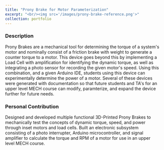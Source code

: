 ```yaml
---
title: "Prony Brake for Motor Parameterization"
excerpt: "<br/><img src='/images/prony-brake-reference.png'>"
collection: portfolio
---
```


### Description
Prony Brakes are a mechanical tool for determining the torque of a system's motor and nominally consist of a friction brake with weight to generate a counter torque to a motor. This device goes beyond this by implementing a Load Cell with amplification for identifying the dynamic torque, as well as integrating a photo sensor for recording the given motor's speed. Using this combination, and a given Arduino IDE, students using this device can experimentally determine the power of a motor. Several of these devices were generated with documentation so that future students and TA's for an upper level MECH course can modify, paramterize, and expand the device further for future needs.

### Personal Contribution
Designed and developed multiple functional 3D-Printed Prony Brakes to mechanically test the concepts of dynamic torque, speed, and power through inset motors and load cells. Built an electronic subsystem consisting of a photo interrupter, Arduino microcontroller, and signal amplifier to calculate the torque and RPM of a motor for use in an upper level MECH course.
